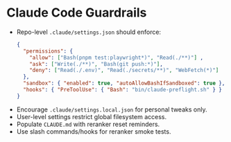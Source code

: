 # Claude Code Guardrails

- Repo-level `.claude/settings.json` should enforce:
  ```json
  {
    "permissions": {
      "allow": ["Bash(pnpm test:playwright*)", "Read(./**)"] ,
      "ask": ["Write(./**)", "Bash(git push:*)"],
      "deny": ["Read(./.env)", "Read(./secrets/**)", "WebFetch(*)"]
    },
    "sandbox": { "enabled": true, "autoAllowBashIfSandboxed": true },
    "hooks": { "PreToolUse": { "Bash": "bin/claude-preflight.sh" } }
  }
  ```
- Encourage `.claude/settings.local.json` for personal tweaks only.
- User-level settings restrict global filesystem access.
- Populate `CLAUDE.md` with reranker reset reminders.
- Use slash commands/hooks for reranker smoke tests.
